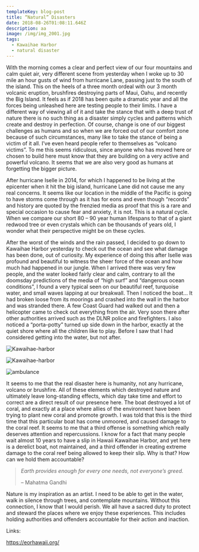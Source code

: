 ```yaml
---
templateKey: blog-post
title: “Natural” Disasters
date: 2018-08-26T01:08:11.646Z
description: aa
image: /img/img_2001.jpg
tags:
  - Kawaihae Harbor
  - natural disaster
---
```

With the morning comes a clear and perfect view of our four mountains and calm quiet air, very different scene from yesterday when I woke up to 30 mile an hour gusts of wind from hurricane Lane, passing just to the south of the island. This on the heels of a three month ordeal with our 3 month volcanic eruption, brushfires destroying parts of Maui, Oahu, and recently the Big Island. It feels as if 2018 has been quite a dramatic year and all the forces being unleashed here are testing people to their limits. I have a different way of viewing all of it and take the stance that with a deep trust of nature there is no such thing as a disaster simply cycles and patterns which create and destroy in perfection. Of course, change is one of our biggest challenges as humans and so when we are forced out of our comfort zone because of such circumstances, many like to take the stance of being a victim of it all. I’ve even heard people refer to themselves as “volcano victims”. To me this seems ridiculous, since anyone who has moved here or chosen to build here must know that they are building on a very active and powerful volcano. It seems that we are also very good as humans at forgetting the bigger picture.

After hurricane Iselle in 2014, for which I happened to be living at the epicenter when it hit the big island, hurricane Lane did not cause me any real concerns. It seems like our location in the middle of the Pacific is going to have storms come through as it has for eons and even though “records” and history are quoted by the frenzied media as proof that this is a rare and special occasion to cause fear and anxiety, it is not. This is a natural cycle. When we compare our short 80 – 90 year human lifespans to that of a giant redwood tree or even crystals which can be thousands of years old, I wonder what their perspective might be on these cycles.

After the worst of the winds and the rain passed, I decided to go down to Kawaihae Harbor yesterday to check out the ocean and see what damage has been done, out of curiosity. My experience of doing this after Iselle was profound and beautiful to witness the sheer force of the ocean and how much had happened in our jungle. When I arrived there was very few people, and the water looked fairly clear and calm, contrary to all the doomsday predictions of the media of “high surf” and “dangerous ocean conditions”, I found a very typical seen on our beautiful reef, turquoise water, and small waves lapping at our breakwall. Then I noticed the boat… It had broken loose from its moorings and crashed into the wall in the harbor and was stranded there. A few Coast Guard had walked out and then a helicopter came to check out everything from the air. Very soon there after other authorities arrived such as the DLNR police and firefighters. I also noticed a “porta-potty” turned up side down in the harbor, exactly at the quiet shore where all the children like to play. Before I saw that I had considered getting into the water, but not after.

![Kawaihae-harbor](/img/img_2015.jpg)

![Kawaihae-harbor](/img/img_2005.jpg)

![ambulance](/img/img_2011.jpg)

It seems to me that the real disaster here is humanity, not any hurricane, volcano or brushfire. All of these elements which destroyed nature and ultimately leave long-standing effects, which day take time and effort to correct are a direct result of our presence here. The boat destroyed a lot of coral, and exactly at a place where allies of the environment have been trying to plant new coral and promote growth. I was told that this is the third time that this particular boat has come unmoored, and caused damage to the coral reef. It seems to me that a third offense is something which really deserves attention and repercussions. I know for a fact that many people wait almost 10 years to have a slip in Hawaii Kawaihae Harbor, and yet here is a derelict boat, not maintained, and a third offender in creating extreme damage to the coral reef being allowed to keep their slip. Why is that? How can we hold them accountable?

> _Earth provides enough for every one needs, not everyone’s greed._
>
> – Mahatma Gandhi

Nature is my inspiration as an artist. I need to be able to get in the water, walk in silence through trees, and contemplate mountains. Without this connection, I know that I would perish. We all have a sacred duty to protect and steward the places where we enjoy these experiences. This includes holding authorities and offenders accountable for their action and inaction.

Links:

<https://eorhawaii.org/>
